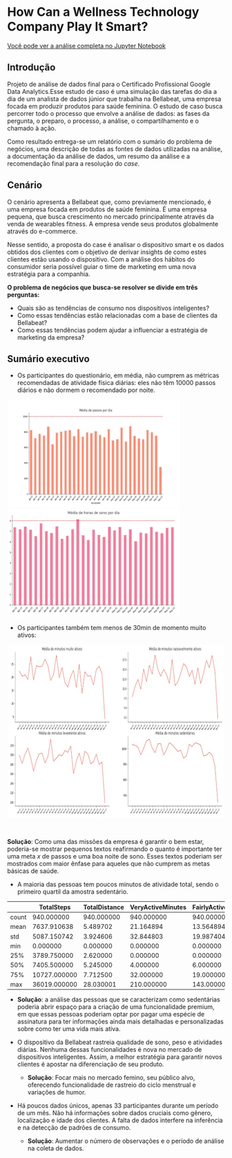 # How Can a Wellness Technology Company Play It Smart?

[Você pode ver a análise completa no Jupyter Notebook](https://github.com/biancaportela/bellabeat_analise/blob/main/bellabeat_analysis.ipynb)

## Introdução

Projeto de análise de dados final para o Certificado Profissional Google Data Analytics.Esse estudo de caso é uma simulação das tarefas do dia a dia de um analista de dados júnior que trabalha na Bellabeat, uma empresa focada em produzir produtos para saúde feminina. O estudo de caso busca percorrer todo o processo que envolve a análise de dados: as fases da pergunta, o preparo, o processo, a análise, o compartilhamento e o chamado à ação. 

Como resultado entrega-se um relatório com o sumário do problema de negócios, uma descrição de todas as fontes de dados utilizadas na análise, a documentação da análise de dados, um resumo da análise e a recomendação final para a resolução do *case*. 

## Cenário

O cenário apresenta a Bellabeat que, como previamente mencionado, é uma empresa focada em produtos de saúde feminina. É uma empresa pequena, que busca crescimento no mercado principalmente através da venda de wearables fitness. A empresa vende seus produtos globalmente através do e-commerce. 

Nesse sentido, a proposta do case é analisar o dispositivo smart e os dados obtidos dos clientes com o objetivo de derivar insights de como estes clientes estão usando o dispositivo. Com a análise dos hábitos do consumidor seria possível guiar o time de marketing em uma nova estratégia para a companhia. 

**O problema de negócios que busca-se resolver se divide em três perguntas:**

- Quais são as tendências de consumo nos dispositivos inteligentes?
- Como essas tendências estão relacionadas com a base de clientes da Bellabeat?
- Como essas tendências podem ajudar a influenciar a estratégia de marketing da empresa?

## Sumário executivo

- Os participantes do questionário, em média, não cumprem as métricas recomendadas de atividade física diárias: eles não têm 10000 passos diários e não dormem o recomendado por noite.

<p float="center">
  <img src="https://github.com/biancaportela/bellabeat_analise/blob/e261499fa0bba5ab097ab7dd91200236e52296c4/imagens/media_passos.jpg" width="400" height = "250"/>
  <img src="https://github.com/biancaportela/bellabeat_analise/blob/e261499fa0bba5ab097ab7dd91200236e52296c4/imagens/sono.jpg" width="400" height = "250" /> 
</p>

- Os participantes também tem menos de 30min de momento muito ativos:
<p align="center">
<img src="https://github.com/biancaportela/bellabeat_analise/blob/e261499fa0bba5ab097ab7dd91200236e52296c4/imagens/minutos_ativos.jpg"  width="700" height="400">
</p>
<br>


**Solução**: Como uma das missões da empresa é garantir o bem estar, poderia-se mostrar pequenos textos reafirmando o quanto é importante ter  uma meta *x* de passos e uma boa noite de sono. Esses textos poderiam ser mostrados com maior ênfase para aqueles que não cumprem as metas básicas de saúde.
    
    
- A maioria das pessoas tem poucos minutos de atividade total, sendo o primeiro quartil da amostra sedentário.


|       | TotalSteps   | TotalDistance | VeryActiveMinutes | FairlyActiveMinutes | LightlyActiveMinutes | SedentaryMinutes | Calories    |
|-------|--------------|---------------|-------------------|---------------------|----------------------|------------------|-------------|
| count | 940.000000   | 940.000000    | 940.000000        | 940.000000          | 940.000000           | 940.000000       | 940.000000  |
| mean  | 7637.910638  | 5.489702      | 21.164894         | 13.564894           | 192.812766           | 991.210638       | 2303.609574 |
| std   | 5087.150742  | 3.924606      | 32.844803         | 19.987404           | 109.174700           | 301.267437       | 718.166862  |
| min   | 0.000000     | 0.000000      | 0.000000          | 0.000000            | 0.000000             | 0.000000         | 0.000000    |
| 25%   | 3789.750000  | 2.620000      | 0.000000          | 0.000000            | 127.000000           | 729.750000       | 1828.500000 |
| 50%   | 7405.500000  | 5.245000      | 4.000000          | 6.000000            | 199.000000           | 1057.500000      | 2134.000000 |
| 75%   | 10727.000000 | 7.712500      | 32.000000         | 19.000000           | 264.000000           | 1229.500000      | 2793.250000 |
| max   | 36019.000000 | 28.030001     | 210.000000        | 143.000000          | 518.000000           | 1440.000000      | 4900.000000 |


  - **Solução**: a análise das pessoas que se caracterizam como sedentárias poderia abrir espaço para a criação de uma  funcionalidade premium, em que essas pessoas poderiam optar por pagar uma espécie de assinatura para ter informações ainda mais detalhadas e personalizadas sobre como ter uma vida mais ativa.
    
    
- O dispositivo da Bellabeat rastreia qualidade de sono, peso e atividades diárias. Nenhuma dessas funcionalidades é nova no mercado de dispositivos inteligentes. Assim, a melhor estratégia para garantir novos clientes é apostar na diferenciação de seu produto.
	
  - **Solução**: Focar mais no mercado femino, seu público alvo, oferecendo funcionalidade de rastreio do ciclo menstrual e variações de humor.
    
    
- Há poucos dados únicos, apenas 33 participantes durante um período de um mês. Não há informações sobre dados cruciais como gênero, localização e idade dos clientes. A falta de dados interfere na inferência e na detecção de padrões de consumo.

  - **Solução**: Aumentar o número de observações e o período de análise na coleta de dados.



